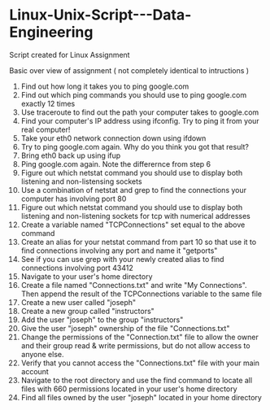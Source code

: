 # Linux-Unix-Script---Data-Engineering
Script created for Linux Assignment

Basic over view of assignment ( not completely identical to intructions )


1. Find out how long it takes you to ping google.com
2. Find out which ping commands you should use to ping google.com exactly 12 times
3. Use traceroute to find out the path your computer takes to google.com
4. Find your computer's IP address using ifconfig. Try to ping it from your real computer!
5. Take your eth0 network connection down using ifdown
6. Try to ping google.com again. Why do you think you got that result?
7. Bring eth0 back up using ifup
8. Ping google.com again. Note the differernce from step 6
9. Figure out which netstat command you should use to display both listening and non-listensing sockets
10. Use a combination of netstat and grep to find the connections your computer has involving port 80
11. Figure out which netstat command you should use to display both listening and non-listening sockets for tcp with numerical addresses
12. Create a variable named "TCPConnections" set equal to the above command
13. Create an alias for your netstat command from part 10 so that use it to find connections involving any port and name it "getports"
14. See if you can use grep with your newly created alias to find connections involving port 43412
15. Navigate to your user's home directory
16. Create a file named "Connections.txt" and write "My Connections".  Then append the result of the TCPConnections variable to the same file
17. Create a new user called "joseph"
18. Create a new group called "instructors"
19. Add the user "joseph" to the group "instructors"
20. Give the user "joseph" ownership of the file "Connections.txt"
21. Change the permissions of the "Connection.txt" file to allow the owner and their group read & write permissions, but do not allow access to anyone else.
22. Verify that you cannot access the "Connections.txt" file with your main account
23. Navigate to the root directory and use the find command to locate all files with 660 permissions located in your user's home directory
24. Find all files owned by the user "joseph" located in your home directory

